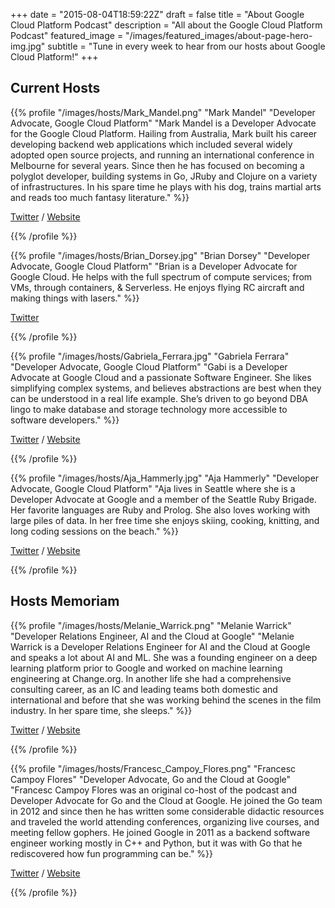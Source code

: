 +++
date = "2015-08-04T18:59:22Z"
draft = false
title = "About Google Cloud Platform Podcast"
description = "All about the Google Cloud Platform Podcast"
featured_image = "/images/featured_images/about-page-hero-img.jpg"
subtitle = "Tune in every week to hear from our hosts about Google Cloud Platform!"
+++


<div class="row">
   <div class="col-12 text-left">

   <h2>Current Hosts</h2>

   </div>

  <div class="col-12">

{{% profile 
	"/images/hosts/Mark_Mandel.png" 
	"Mark Mandel" 
	"Developer Advocate, Google Cloud Platform" 
	"Mark Mandel is a Developer Advocate for the Google Cloud Platform. Hailing from Australia, Mark built his career developing backend web applications which included several widely adopted open source projects, and running an international conference in Melbourne for several years. Since then he has focused on becoming a polyglot developer, building systems in Go, JRuby and Clojure on a variety of infrastructures. In his spare time he plays with his dog, trains martial arts and reads too much fantasy literature."
%}}

[Twitter](https://www.twitter.com/neurotic) / 
[Website](http://www.compoundtheory.com)

{{% /profile %}}

  </div>

  <div class="col-12">

{{% profile 
	"/images/hosts/Brian_Dorsey.jpg" 
	"Brian Dorsey" 
	"Developer Advocate, Google Cloud Platform"
	"Brian is a Developer Advocate for Google Cloud. He helps with the full spectrum of compute services; from VMs, through containers, & Serverless. He enjoys flying RC aircraft and making things with lasers." 
%}}

[Twitter](https://twitter.com/briandorsey)

{{% /profile %}}

   </div>

  <div class="col-12">

{{% profile 
	"/images/hosts/Gabriela_Ferrara.jpg" 
	"Gabriela Ferrara" 
	"Developer Advocate, Google Cloud Platform"
	"Gabi is a Developer Advocate at Google Cloud and a passionate Software Engineer. She likes simplifying complex systems, and believes abstractions are best when they can be understood in a real life example. She’s driven to go beyond DBA lingo to make database and storage technology more accessible to software developers." 
%}}

[Twitter](https://twitter.com/gabidavila) / 
[Website](https://blog.gabriela.io/)

{{% /profile %}}

   </div>
   
  <div class="col-12">

{{% profile 
	"/images/hosts/Aja_Hammerly.jpg" 
	"Aja Hammerly" 
	"Developer Advocate, Google Cloud Platform"
	"Aja lives in Seattle where she is a Developer Advocate at Google and a member of the Seattle Ruby Brigade. Her favorite languages are Ruby and Prolog. She also loves working with large piles of data. In her free time she enjoys skiing, cooking, knitting, and long coding sessions on the beach." 
%}}

[Twitter](https://twitter.com/the_thagomizer) / 
[Website](http://www.thagomizer.com/)

{{% /profile %}}

   </div>

   <div class="col-12 text-left mt-4">

   <h2>Hosts Memoriam</h2>

   </div>

  <div class="col-12">

{{% profile 
	"/images/hosts/Melanie_Warrick.png" 
	"Melanie Warrick" 
	"Developer Relations Engineer, AI and the Cloud at Google"
	"Melanie Warrick is a Developer Relations Engineer for AI and the Cloud at Google and speaks a lot about AI and ML. She was a founding engineer on a deep learning platform prior to Google and worked on machine learning engineering at Change.org. In another life she had a comprehensive consulting career, as an IC and leading teams both domestic and international and before that she was working behind the scenes in the film industry. In her spare time, she sleeps." 
%}}

[Twitter](https://www.twitter.com/nyghtowl) / 
[Website](http://www.nyghtowl.com/)

{{% /profile %}}

  </div>

  <div class="col-12">

{{% profile 
	"/images/hosts/Francesc_Campoy_Flores.png" 
	"Francesc Campoy Flores" 
	"Developer Advocate, Go and the Cloud at Google"
	"Francesc Campoy Flores was an original co-host of the podcast and Developer Advocate for Go and the Cloud at Google. He joined the Go team in 2012 and since then he has written some considerable didactic resources and traveled the world attending conferences, organizing live courses, and meeting fellow gophers. He joined Google in 2011 as a backend software engineer working mostly in C++ and Python, but it was with Go that he rediscovered how fun programming can be." 
%}}

[Twitter](https://www.twitter.com/francesc) / 
[Website](http://www.campoy.cat/)

{{% /profile %}}

  </div>
</div>
